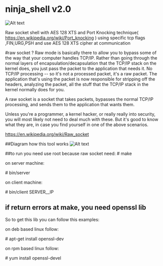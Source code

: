 ninja_shell v2.0
==================

![Alt text](https://github.com/CoolerVoid/ninja_shell/blob/master/docs/img/giphy.gif?raw=true)

Raw socket shell with AES 128 XTS and Port Knocking technique( https://en.wikipedia.org/wiki/Port_knocking )
using specific tcp flags ,FIN,URG,PSH and use AES 128 XTS cipher at communication

#raw socket ?
 Raw mode is basically there to allow you to bypass some of the way that your computer handles TCP/IP. Rather than going through the normal layers of encapsulation/decapsulation that the TCP/IP stack on the kernel does, you just pass the packet to the application that needs it. No TCP/IP processing -- so it's not a processed packet, it's a raw packet. The application that's using the packet is now responsible for stripping off the headers, analyzing the packet, all the stuff that the TCP/IP stack in the kernel normally does for you.

A raw socket is a socket that takes packets, bypasses the normal TCP/IP processing, and sends them to the application that wants them.

Unless you're a programmer, a kernel hacker, or really really into security, you will most likely not need to deal much with these. But it's good to know what they are, in case you find yourself in one of the above scenarios. 

https://en.wikipedia.org/wiki/Raw_socket

##Diagram how this tool works
![Alt text](https://github.com/CoolerVoid/ninja_shell/blob/master/docs/img/diagram.png?raw=true)


##to run you need use root because raw socket need:
\# make

on server machine:

\# bin/server

on client machine:

\# bin/client SERVER__IP


## if return errors at make, you need openssl lib
So to get this lib you can follow this examples:

on deb based linux follow:

\# apt-get install openssl-dev


on rpm based linux follow:

\# yum install openssl-devel




